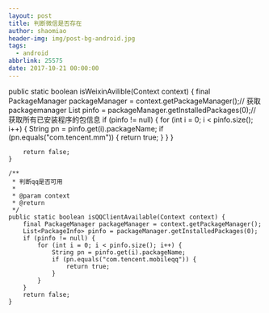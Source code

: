 ```yaml
---
layout: post
title: 判断微信是否存在
author: shaomiao
header-img: img/post-bg-android.jpg
tags:
  - android
abbrlink: 25575
date: 2017-10-21 00:00:00
---
```

public static boolean isWeixinAvilible(Context context) {
        final PackageManager packageManager = context.getPackageManager();// 获取packagemanager
        List<PackageInfo> pinfo = packageManager.getInstalledPackages(0);// 获取所有已安装程序的包信息
        if (pinfo != null) {
            for (int i = 0; i < pinfo.size(); i++) {
                String pn = pinfo.get(i).packageName;
                if (pn.equals("com.tencent.mm")) {
                    return true;
                }
            }
        }

        return false;
    }

    /**
     * 判断qq是否可用
     * 
     * @param context
     * @return
     */
    public static boolean isQQClientAvailable(Context context) {
        final PackageManager packageManager = context.getPackageManager();
        List<PackageInfo> pinfo = packageManager.getInstalledPackages(0);
        if (pinfo != null) {
            for (int i = 0; i < pinfo.size(); i++) {
                String pn = pinfo.get(i).packageName;
                if (pn.equals("com.tencent.mobileqq")) {
                    return true;
                }
            }
        }
        return false;
    }
